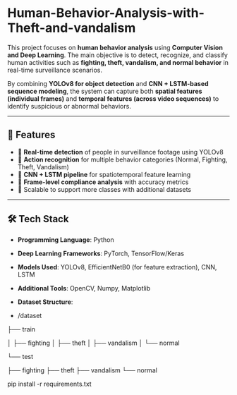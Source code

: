 # Human-Behavior-Analysis-with-Theft-and-vandalism
This project focuses on **human behavior analysis** using **Computer Vision and Deep Learning**.   The main objective is to detect, recognize, and classify human activities such as **fighting, theft, vandalism, and normal behavior** in real-time surveillance scenarios.  



By combining **YOLOv8 for object detection** and **CNN + LSTM-based sequence modeling**, the system can capture both **spatial features (individual frames)** and **temporal features (across video sequences)** to identify suspicious or abnormal behaviors.  

---

## 🚀 Features
- 🔹 **Real-time detection** of people in surveillance footage using YOLOv8  
- 🔹 **Action recognition** for multiple behavior categories (Normal, Fighting, Theft, Vandalism)  
- 🔹 **CNN + LSTM pipeline** for spatiotemporal feature learning  
- 🔹 **Frame-level compliance analysis** with accuracy metrics  
- 🔹 Scalable to support more classes with additional datasets  

---

## 🛠️ Tech Stack
- **Programming Language**: Python  
- **Deep Learning Frameworks**: PyTorch, TensorFlow/Keras  
- **Models Used**: YOLOv8, EfficientNetB0 (for feature extraction), CNN, LSTM  
- **Additional Tools**: OpenCV, Numpy, Matplotlib  
- **Dataset Structure**:

- /dataset
  
├── train

│ ├── fighting
│ ├── theft
│ ├── vandalism
│ └── normal

└── test

├── fighting
├── theft
├── vandalism
└── normal

pip install -r requirements.txt

